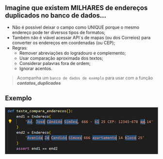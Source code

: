 ## Imagine que existem MILHARES de endereços duplicados no banco de dados...
* Não é possível deixar o campo como UNIQUE porque o mesmo endereço pode ter diversos tipos de formatos;
* Também não é viável acessar API´s de mapas (ou dos Correios) para converter os endereços em coordenadas (ou CEP);
* Regras:
	- Remover abreviações do logradouro e complemento;
	- Usar comparação aproximada dos textos;
	- Considerar palavras fora de ordem;
	- Ignorar acentos.

> Acompanha um `banco de dados de exemplo` para usar com a função **_contatos_duplicados_**

## Exemplo
![](assets/mesmo_endereco.png)


